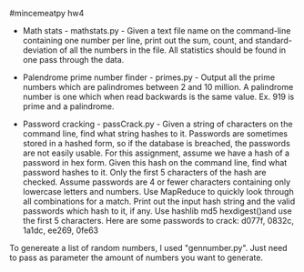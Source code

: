 #mincemeatpy hw4

- Math stats - mathstats.py -  Given a text file name on the command-line containing one number per line, print out the sum, count, and standard-deviation of all the numbers in the file.  All statistics should be found in one pass through the data.

- Palendrome prime number finder - primes.py -  Output all the prime numbers which are palindromes between 2 and 10 million.  A palindrome number is one which when read backwards is the same value.  Ex. 919 is prime and a palindrome.  

- Password cracking - passCrack.py - Given a string of characters on the command line, find what string hashes to it.  Passwords are sometimes stored in a hashed form, so if the database is breached, the passwords are not easily usable. For this assignment, assume we have a hash of a password in hex form.  Given this hash on the command line, find what password hashes to it.  Only the first 5 characters of the hash are checked.  Assume passwords are 4 or fewer characters containing only lowercase letters and numbers.  Use MapReduce to quickly look through all combinations for a match.  Print out the input hash string and the valid passwords which hash to it, if any.  Use hashlib md5 hexdigest()and use the first 5 characters.  Here are some passwords to crack: d077f, 0832c, 1a1dc, ee269, 0fe63

To genereate a list of random numbers, I used "gennumber.py". Just need to pass as parameter the amount of numbers you want to generate. 
